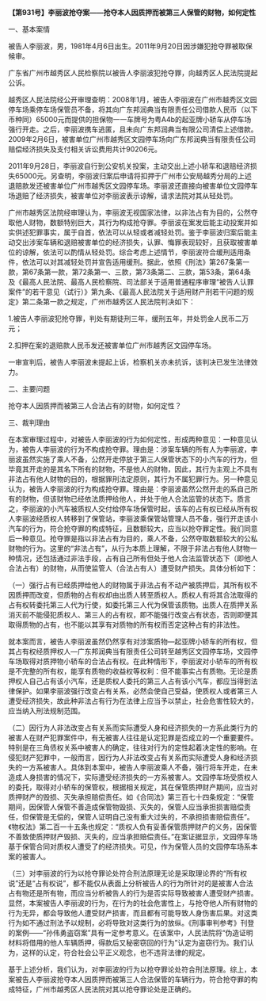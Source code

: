 **【第931号】李丽波抢夺案——抢夺本人因质押而被第三人保管的财物，如何定性**

一、基本案情

被告人李丽波，男，1981年4月6日出生。2011年9月20日因涉嫌犯抢夺罪被取保候审。

广东省广州市越秀区人民检察院以被告人李丽波犯抢夺罪，向越秀区人民法院提起公诉。

越秀区人民法院经公开审理查明：2008年1月，被告人李丽波在广州市越秀区文园停车场乘停车场保管员不备，将其向广东邦润典当有限责任公司借款人民币（以下币种同）65000元而提供的担保物一一车牌号为粤A4b的起亚牌小轿车从停车场强行开走。之后，李丽波携车逃匿，且未向广东邦润典当有限公司清偿上述借款。2009年2月6日，被害单位广州市越秀区文园停车场向广东邦润典当有限责任公司赔偿经济损失及支付相关诉讼费用共计90206元。

2011年9月28日，李丽波自行到公安机关投案，主动交出上述小轿车和退赔经济损失65000元。另查明，李丽波归案后申请将扣押于广州市公安局越秀分局的上述退赔款发还被害单位广州市越秀区文园停车场。李丽波还直接向被害单位文园停车场退赔了经济损失，被害单位对李丽波表示谅解，请求法院对其从轻处罚。

广州市越秀区法院经审理认为，李丽波无视国家法律，以非法占有为目的，公然夺取他人财物，数额特别巨大，其行为构成抢夺罪。李丽波在案发后能主动投案并如实供述犯罪事实，属于自首，依法可以从轻或者减轻处罚。鉴于李丽波归案后能主动交出涉案车辆和退赔被害单位的经济损失，认罪、悔罪表现较好，且获取被害单位的谅解，依法可以酌情从轻处罚。综合考虑上述情节，李丽波符合缓刑适用条件，依法可以对其减轻处罚并宣告适用缓刑。据此，依照《刑法》第267条第一款，第67条第一款，第72条第一、三款，第73条第二、三款，第53条，第64条及《最高人民法院、最高人民检察院、司法部关于适用普通程序审理“被告人认罪案件”的若干意见（试行）》第九条、《最高人民法院关于适用财产刑若干问题的规定》第二条第一款之规定，广州市越秀区人民法院判决如下：

1.被告人李丽波犯抢夺罪，判处有期徒刑三年，缓刑五年，并处罚金人民币二万元；

2.扣押在案的退赔款人民币发还被害单位广州市越秀区文园停车场。

一审宣判后，被告人李丽波未提起上诉，检察机关亦未抗诉，该判决已发生法律效力。

二、主要问题

抢夺本人因质押而被第三人合法占有的财物，如何定性？

三、裁判理由

在本案审理过程中，对被告人李丽波的行为如何定性，形成两种意见：一种意见认为，被告人李丽波的行为不构成抢夺罪。理由是：涉案车辆的所有人为李丽波，李丽波虽然实施了乘人不备，公然开走停放于第三人保管状态下的小汽车的行为，但毕竟其开走的是其名下所有的财物，不是他人的财物，因此，其行为主观上不具有非法占有他人财物的目的，根据罪刑法定原则，其行为不属犯罪行为。另一种意见认为，被告人李丽波的行为构成抢夺罪。理由是：李丽波虽然公然开走的系自己所有的财物，但该财物已经依法质押给他人，并处于他人合法监管的状态下。质言之，李丽波的小汽车被质权人交付给停车场保管时起，该车的占有权已经从所有权人李丽波经质权人转移到了保管站，李丽波乘保管站管理人员不备，强行开走该小汽车的行为，符合抢夺罪的构成特征，且数额较大，应当以抢夺罪定性。我们同意后一种意见。抢夺罪是指以非法占有为目的，乘人不备，公然夺取数额较大的公私财物的行为。这里的“非法占有”，从行为本质上理解，不限于非法占有他人财物一种情况，还包括通过非法手段，占有自己所有但处于他人合法监管状态下（即他人合法占有）的财物，从而使监管人（合法占有人）遭受财产损失。具体分析如下：

（一）强行占有已经质押给他人的财物属于非法占有不动产被质押后，其所有权不因质押而改变，但质物的占有权却由出质人转至质权人。质权人有将其合法取得的占有权转委托第三人代为行使，如委托第三人代为保管该质物。出质人在质押关系消灭前不能侵犯质权人、第三人的占有权，即不能强行改变占有状态，否则即便其取得质物的占有，也不能以其享有对质物的所有权而否定这种占有的非法性。

就本案而言，被告人李丽波虽然仍然享有对涉案质物―起亚牌小轿车的所有权，但其占有权经质押权人―广东邦润典当有限责任公司转至越秀区文园停车场，文园停车场取得对质押物小轿车的合法占有权。在此种情形下，李丽波对小轿车的所有权是不完整的所有权，能享有质物的收益权等权利：但不能事实占有质物。无论是质押权人自己占有该小汽车，还是质权人委托的第三人占有该小汽车，都应当得到法律保护。如果李丽波强行改变占有关系，必然会使自己受益，使质权人或者第三人遭受经济损失，故此种非法占有行为在法律上应当予以禁止，社会危害性较大的，应当纳入刑法规制范围。

（二）因行为人非法改变占有关系而实际遭受人身和经济损失的一方系此类行为的被害人在财产犯罪案件中，有无被害人往往是认定犯罪是否成立的一个重要要件。特别是在三角债权关系中被害人的确定，往往对行为的定性起着决定性的影响。在侵犯财产犯罪中，一般而言，因行为人非法改变占有关系而实际遭受人身和经济损失的一方系被害人。具体到本案中，被告人李丽波乘人不备，强行将车开走，在未造成人身损害的情况下，实际遭受经济损失的一方系被害人。文园停车场受质权人的委托，取得对小轿车的保管权，根据相关规定，其在保管质押财产期间，应当对质押财产的毁损、灭失承担赔偿责任。如《合同法》第三百七十四条规定：“保管期间，因保管人保管不善造成保管物毁损、灭失的，保管人应当承担损害赔偿责任，但保管是无偿的，保管人证明自己没有重大过失的，不承担损害赔偿责任”。《物权法》第二百一十五条也规定：“质权人负有妥善保管质押财产的义务，因保管不善致使质押财产毁损、灭失的，应当承担赔偿责任。”在案证据显示，文园停车场基于保管合同对质权人遭受了的经济损失。可见，作为保管人员的文园停车场系本案的被害人。

（三）对李丽波的行为以抢夺罪论处符合刑法原理无论是采取理论界的“所有权说”还是“占有权说”，都不能仅从表面上分析被告人的行为所针对的是被害人合法占有物还是所有物，而应当分析被告人的行为是否实际导致被害人遭受财产损害。显然，本案被告人李丽波的行为，在行为的社会危害性上，与抢夺他人所有财物的行为无异，都会导致他人遭受财产损害，而且都有可能导致人身伤害后果。对这类行为如不通过刑法予以规制，必将导致对这类行为的放纵。《刑事审判参考》刊登的案例——“孙伟勇盗窃案”具有一定参考意义。在该案中，人民法院将“伪造证明材料将借用的他人车辆质押，得款后又秘密窃回的行为”认定为盗窃行为。我们认为，这样的认定，符合社会公平正义观念，也不违背法律的规定。

基于上述分析，我们认为，对李丽波的行为以抢夺罪论处符合刑法原理。综上，本案被告人李丽波抢夺本人因质押而被第三人合法保管的车辆行为，符合抢夺罪的构成特征，广州市越秀区人民法院对其以抢夺罪论处是正确的。